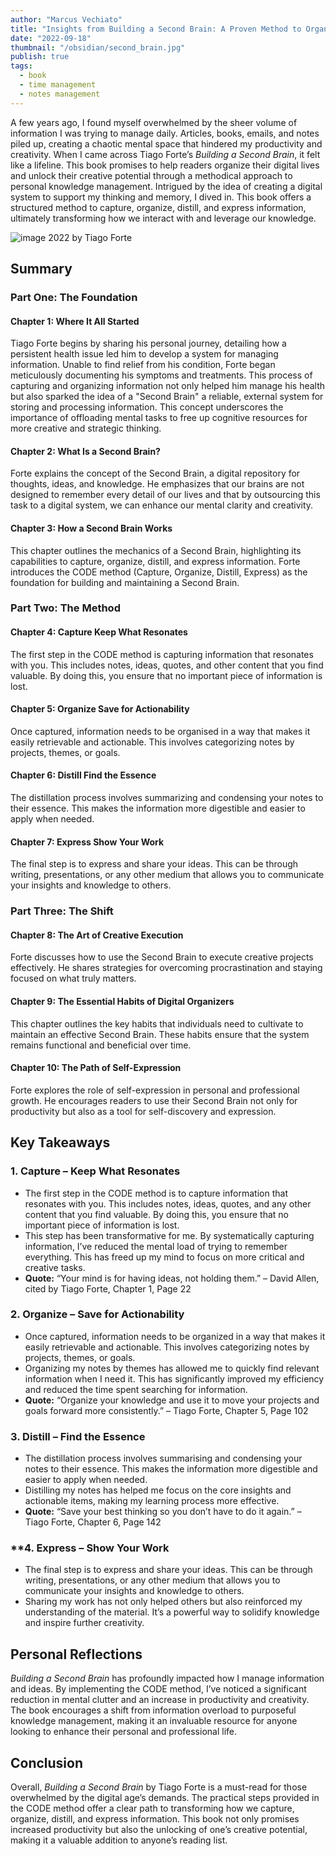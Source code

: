 ```yaml
---
author: "Marcus Vechiato"
title: "Insights from Building a Second Brain: A Proven Method to Organise Your Digital Life and Unlock Your Creative Potential"
date: "2022-09-18"
thumbnail: "/obsidian/second_brain.jpg"
publish: true
tags:
  - book
  - time management
  - notes management
--- 
```


A few years ago, I found myself overwhelmed by the sheer volume of information I was trying to manage daily. Articles, books, emails, and notes piled up, creating a chaotic mental space that hindered my productivity and creativity. When I came across Tiago Forte’s *Building a Second Brain*, it felt like a lifeline. This book promises to help readers organize their digital lives and unlock their creative potential through a methodical approach to personal knowledge management. Intrigued by the idea of creating a digital system to support my thinking and memory, I dived in. This book offers a structured method to capture, organize, distill, and express information, ultimately transforming how we interact with and leverage our knowledge.

![image](/obsidian/second_brain.jpg)
2022 by Tiago Forte

## **Summary**

### **Part One: The Foundation**

#### **Chapter 1: Where It All Started**
Tiago Forte begins by sharing his personal journey, detailing how a persistent health issue led him to develop a system for managing information. Unable to find relief from his condition, Forte began meticulously documenting his symptoms and treatments. This process of capturing and organizing information not only helped him manage his health but also sparked the idea of a "Second Brain" a reliable, external system for storing and processing information. This concept underscores the importance of offloading mental tasks to free up cognitive resources for more creative and strategic thinking.

#### **Chapter 2: What Is a Second Brain?**
Forte explains the concept of the Second Brain, a digital repository for thoughts, ideas, and knowledge. He emphasizes that our brains are not designed to remember every detail of our lives and that by outsourcing this task to a digital system, we can enhance our mental clarity and creativity.

#### **Chapter 3: How a Second Brain Works**
This chapter outlines the mechanics of a Second Brain, highlighting its capabilities to capture, organize, distill, and express information. Forte introduces the CODE method (Capture, Organize, Distill, Express) as the foundation for building and maintaining a Second Brain.

### **Part Two: The Method**

#### **Chapter 4: Capture Keep What Resonates**
The first step in the CODE method is capturing information that resonates with you. This includes notes, ideas, quotes, and other content that you find valuable. By doing this, you ensure that no important piece of information is lost.

#### **Chapter 5: Organize Save for Actionability**
Once captured, information needs to be organised in a way that makes it easily retrievable and actionable. This involves categorizing notes by projects, themes, or goals.

#### **Chapter 6: Distill Find the Essence**
The distillation process involves summarizing and condensing your notes to their essence. This makes the information more digestible and easier to apply when needed.

#### **Chapter 7: Express Show Your Work**
The final step is to express and share your ideas. This can be through writing, presentations, or any other medium that allows you to communicate your insights and knowledge to others.

### Part Three: The Shift

#### **Chapter 8: The Art of Creative Execution**
Forte discusses how to use the Second Brain to execute creative projects effectively. He shares strategies for overcoming procrastination and staying focused on what truly matters.

#### **Chapter 9: The Essential Habits of Digital Organizers**
This chapter outlines the key habits that individuals need to cultivate to maintain an effective Second Brain. These habits ensure that the system remains functional and beneficial over time.

#### **Chapter 10: The Path of Self-Expression**
Forte explores the role of self-expression in personal and professional growth. He encourages readers to use their Second Brain not only for productivity but also as a tool for self-discovery and expression.

## **Key Takeaways**

### 1. **Capture – Keep What Resonates**
- The first step in the CODE method is to capture information that resonates with you. This includes notes, ideas, quotes, and any other content that you find valuable. By doing this, you ensure that no important piece of information is lost.
- This step has been transformative for me. By systematically capturing information, I’ve reduced the mental load of trying to remember everything. This has freed up my mind to focus on more critical and creative tasks.
- **Quote:** “Your mind is for having ideas, not holding them.” – David Allen, cited by Tiago Forte, Chapter 1, Page 22

### 2. **Organize – Save for Actionability**
- Once captured, information needs to be organized in a way that makes it easily retrievable and actionable. This involves categorizing notes by projects, themes, or goals.
- Organizing my notes by themes has allowed me to quickly find relevant information when I need it. This has significantly improved my efficiency and reduced the time spent searching for information.
- **Quote:** “Organize your knowledge and use it to move your projects and goals forward more consistently.” – Tiago Forte, Chapter 5, Page 102

### 3. **Distill – Find the Essence**
- The distillation process involves summarising and condensing your notes to their essence. This makes the information more digestible and easier to apply when needed.
- Distilling my notes has helped me focus on the core insights and actionable items, making my learning process more effective.
- **Quote:** “Save your best thinking so you don’t have to do it again.” – Tiago Forte, Chapter 6, Page 142

### **4. **Express – Show Your Work**
- The final step is to express and share your ideas. This can be through writing, presentations, or any other medium that allows you to communicate your insights and knowledge to others.
- Sharing my work has not only helped others but also reinforced my understanding of the material. It’s a powerful way to solidify knowledge and inspire further creativity.

## **Personal Reflections**
*Building a Second Brain* has profoundly impacted how I manage information and ideas. By implementing the CODE method, I’ve noticed a significant reduction in mental clutter and an increase in productivity and creativity. The book encourages a shift from information overload to purposeful knowledge management, making it an invaluable resource for anyone looking to enhance their personal and professional life.

## **Conclusion**
Overall, *Building a Second Brain* by Tiago Forte is a must-read for those overwhelmed by the digital age’s demands. The practical steps provided in the CODE method offer a clear path to transforming how we capture, organize, distill, and express information. This book not only promises increased productivity but also the unlocking of one’s creative potential, making it a valuable addition to anyone’s reading list.